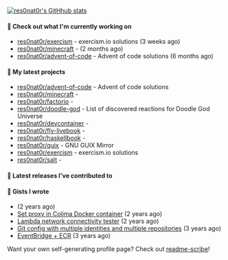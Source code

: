 [![res0nat0r's GitHhub stats](https://github-readme-stats.vercel.app/api?username=res0nat0r&count_private=true&show_icons=true)](https://github.com/anuraghazra/github-readme-stats)

#### 👷 Check out what I'm currently working on

- [res0nat0r/exercism](https://github.com/res0nat0r/exercism) - exercism.io solutions (3 weeks ago)
- [res0nat0r/minecraft](https://github.com/res0nat0r/minecraft) -  (2 months ago)
- [res0nat0r/advent-of-code](https://github.com/res0nat0r/advent-of-code) - Advent of code solutions (6 months ago)

#### 🌱 My latest projects

- [res0nat0r/advent-of-code](https://github.com/res0nat0r/advent-of-code) - Advent of code solutions
- [res0nat0r/minecraft](https://github.com/res0nat0r/minecraft) - 
- [res0nat0r/factorio](https://github.com/res0nat0r/factorio) - 
- [res0nat0r/doodle-god](https://github.com/res0nat0r/doodle-god) - List of discovered reactions for Doodle God Universe
- [res0nat0r/devcontainer](https://github.com/res0nat0r/devcontainer) - 
- [res0nat0r/fly-livebook](https://github.com/res0nat0r/fly-livebook) - 
- [res0nat0r/haskellbook](https://github.com/res0nat0r/haskellbook) - 
- [res0nat0r/guix](https://github.com/res0nat0r/guix) - GNU GUIX Mirror
- [res0nat0r/exercism](https://github.com/res0nat0r/exercism) - exercism.io solutions
- [res0nat0r/salt](https://github.com/res0nat0r/salt) - 

#### 🔭 Latest releases I've contributed to


#### 📓 Gists I wrote

- [](https://gist.github.com/81ca619a216d5e313af32ea774e3e6c1) (2 years ago)
- [Set proxy in Colima Docker container](https://gist.github.com/e182f23272a331f20b83195156eef83f) (2 years ago)
- [Lambda network connectivity tester](https://gist.github.com/a20f2ae9fb88b4aac3f146e55c6710eb) (2 years ago)
- [Git config with multiple identities and multiple repositories](https://gist.github.com/576d223206ef057cde52ef180f73cedd) (3 years ago)
- [EventBridge &#43; ECR](https://gist.github.com/2199102ab9a297d84bc1976d505c689b) (3 years ago)

Want your own self-generating profile page? Check out [readme-scribe](https://github.com/muesli/readme-scribe)!
